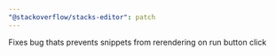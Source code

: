 ```yaml
---
"@stackoverflow/stacks-editor": patch
---
```


Fixes bug thats prevents snippets from rerendering on run button click
